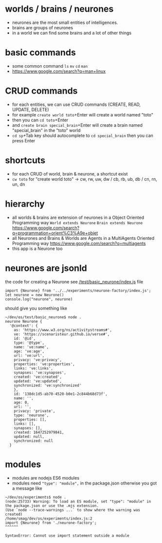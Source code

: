 # worlds / brains / neurones
- neurones are the most small entities of intelligences.
- brains are groups of neurones
- in a world we can find some brains and a lot of other things

# basic commands
- some common command `ls` `mv` `cd` `man`
- https://www.google.com/search?q=man+linux


# CRUD commands
- for each entities, we can use CRUD commands (CREATE, READ, UPDATE, DELETE)
- for example `create world toto`+Enter will create a world named "toto"
- then you can `cd toto`+Enter
- and `create brain special_brain`+Enter will create a brain  named "special_brain" in the "toto" world
- `cd sp`+Tab key should autocomplete to `cd special_brain` then you can press Enter

# shortcuts
- for each CRUD of world, brain & neurone, a shortcut exist
- `cw toto` for "create world toto" -> cw, rw, uw, dw / cb, rb, ub, db / cn, rn, un, dn

# hierarchy
- all worlds & brains are extension of neurones in a Object Oriented Programming way `World extends Neurone` `Brain extends Neurone` https://www.google.com/search?q=programmation+orient%C3%A9e+objet
- all Neurones and Brains & Worlds are Agents in a MultiAgents Oriented Programming way https://www.google.com/search?q=multiagents
- this app is a Neurone too

# neurones are jsonld
the code for creating a Neurone see [/test/basic_neurone/index.js](https://github.com/scenaristeur/os/blob/main/test/basic_neurone/index.js) file

```
import {Neurone} from '../../experiments/neurone-factory/index.js';
let neurone = new Neurone()
console.log("neurone", neurone)
```

should give you something like  

```
~/dev/os/test/basic_neurone$ node .
neurone Neurone {
  '@context': {
    as: 'https://www.w3.org/ns/activitystreams#',
    ve: 'https://scenaristeur.github.io/verse#',
    id: '@id',
    type: '@type',
    name: 've:name',
    age: 've:age',
    url: 've:url',
    privacy: 've:privacy',
    properties: 've:properties',
    links: 've:links',
    synapses: 've:synapses',
    created: 've:created',
    updated: 've:updated',
    synchronized: 've:synchronized'
    },
    id: '138dc1d5-ab70-4520-b0e1-2c844b68d73f',
    name: '',
    age: 0,
    url: '',
    privacy: 'private',
    type: 'neurone',
    properties: [],
    links: [],
    synapses: [],
    created: 1647252979841,
    updated: null,
    synchronized: null
  }
```


# modules
  - modules are nodejs ES6 modules
  - modules need `"type": "module",` in the package.json otherwise you got a message like


  ```
  ~/dev/os/experiments$ node .
  (node:25733) Warning: To load an ES module, set "type": "module" in the package.json or use the .mjs extension.
  (Use `node --trace-warnings ...` to show where the warning was created)
  /home/smag/dev/os/experiments/index.js:2
  import {Neurone} from './neurone-factory';
  ^^^^^^

  SyntaxError: Cannot use import statement outside a module

  ```
